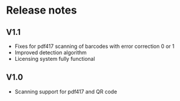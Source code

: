 # Release notes

## V1.1
- Fixes for pdf417 scanning of barcodes with error correction 0 or 1
- Improved detection algorithm
- Licensing system fully functional

## V1.0
- Scanning support for pdf417 and QR code